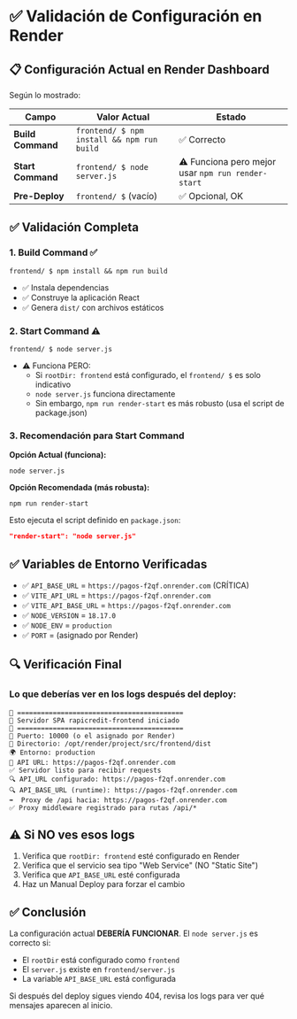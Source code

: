 # ✅ Validación de Configuración en Render

## 📋 Configuración Actual en Render Dashboard

Según lo mostrado:

| Campo | Valor Actual | Estado |
|-------|--------------|--------|
| **Build Command** | `frontend/ $ npm install && npm run build` | ✅ Correcto |
| **Start Command** | `frontend/ $ node server.js` | ⚠️ Funciona pero mejor usar `npm run render-start` |
| **Pre-Deploy** | `frontend/ $` (vacío) | ✅ Opcional, OK |

## ✅ Validación Completa

### 1. Build Command ✅
```
frontend/ $ npm install && npm run build
```
- ✅ Instala dependencias
- ✅ Construye la aplicación React
- ✅ Genera `dist/` con archivos estáticos

### 2. Start Command ⚠️
```
frontend/ $ node server.js
```
- ⚠️ Funciona PERO:
  - Si `rootDir: frontend` está configurado, el `frontend/ $` es solo indicativo
  - `node server.js` funciona directamente
  - Sin embargo, `npm run render-start` es más robusto (usa el script de package.json)

### 3. Recomendación para Start Command

**Opción Actual (funciona):**
```
node server.js
```

**Opción Recomendada (más robusta):**
```
npm run render-start
```

Esto ejecuta el script definido en `package.json`:
```json
"render-start": "node server.js"
```

## ✅ Variables de Entorno Verificadas

- ✅ `API_BASE_URL` = `https://pagos-f2qf.onrender.com` (CRÍTICA)
- ✅ `VITE_API_URL` = `https://pagos-f2qf.onrender.com`
- ✅ `VITE_API_BASE_URL` = `https://pagos-f2qf.onrender.com`
- ✅ `NODE_VERSION` = `18.17.0`
- ✅ `NODE_ENV` = `production`
- ✅ `PORT` = (asignado por Render)

## 🔍 Verificación Final

### Lo que deberías ver en los logs después del deploy:

```
🚀 ==========================================
🚀 Servidor SPA rapicredit-frontend iniciado
🚀 ==========================================
📡 Puerto: 10000 (o el asignado por Render)
📁 Directorio: /opt/render/project/src/frontend/dist
🌍 Entorno: production
🔗 API URL: https://pagos-f2qf.onrender.com
✅ Servidor listo para recibir requests
🔍 API_URL configurado: https://pagos-f2qf.onrender.com
🔍 API_BASE_URL (runtime): https://pagos-f2qf.onrender.com
➡️  Proxy de /api hacia: https://pagos-f2qf.onrender.com
✅ Proxy middleware registrado para rutas /api/*
```

## ⚠️ Si NO ves esos logs

1. Verifica que `rootDir: frontend` esté configurado en Render
2. Verifica que el servicio sea tipo "Web Service" (NO "Static Site")
3. Verifica que `API_BASE_URL` esté configurada
4. Haz un Manual Deploy para forzar el cambio

## ✅ Conclusión

La configuración actual **DEBERÍA FUNCIONAR**. El `node server.js` es correcto si:
- El `rootDir` está configurado como `frontend`
- El `server.js` existe en `frontend/server.js`
- La variable `API_BASE_URL` está configurada

Si después del deploy sigues viendo 404, revisa los logs para ver qué mensajes aparecen al inicio.

